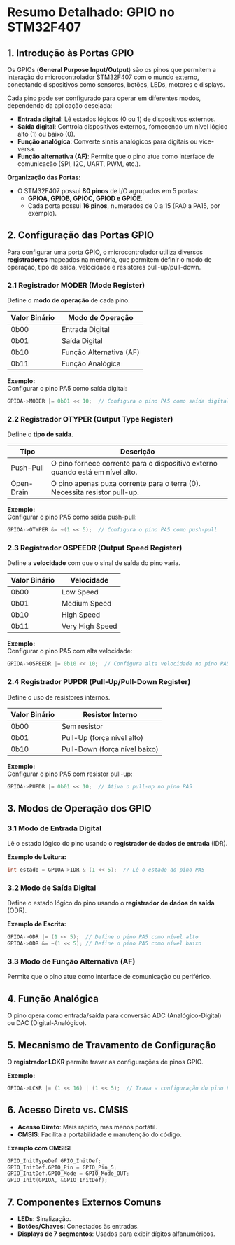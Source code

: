 
# Resumo Detalhado: GPIO no STM32F407

## 1. Introdução às Portas GPIO
Os GPIOs (**General Purpose Input/Output**) são os pinos que permitem a interação do microcontrolador STM32F407 com o mundo externo, conectando dispositivos como sensores, botões, LEDs, motores e displays.

Cada pino pode ser configurado para operar em diferentes modos, dependendo da aplicação desejada:
- **Entrada digital**: Lê estados lógicos (0 ou 1) de dispositivos externos.
- **Saída digital**: Controla dispositivos externos, fornecendo um nível lógico alto (1) ou baixo (0).
- **Função analógica**: Converte sinais analógicos para digitais ou vice-versa.
- **Função alternativa (AF)**: Permite que o pino atue como interface de comunicação (SPI, I2C, UART, PWM, etc.).

**Organização das Portas:**
- O STM32F407 possui **80 pinos** de I/O agrupados em 5 portas:
  - **GPIOA, GPIOB, GPIOC, GPIOD e GPIOE**.
  - Cada porta possui **16 pinos**, numerados de 0 a 15 (PA0 a PA15, por exemplo).

## 2. Configuração das Portas GPIO
Para configurar uma porta GPIO, o microcontrolador utiliza diversos **registradores** mapeados na memória, que permitem definir o modo de operação, tipo de saída, velocidade e resistores pull-up/pull-down.

### 2.1 Registrador MODER (Mode Register)
Define o **modo de operação** de cada pino.

| Valor Binário | Modo de Operação        |
|---------------|-------------------------|
| 0b00          | Entrada Digital          |
| 0b01          | Saída Digital            |
| 0b10          | Função Alternativa (AF)  |
| 0b11          | Função Analógica          |

**Exemplo:**  
Configurar o pino PA5 como saída digital:
```c
GPIOA->MODER |= 0b01 << 10;  // Configura o pino PA5 como saída digital
```

### 2.2 Registrador OTYPER (Output Type Register)
Define o **tipo de saída**.

| Tipo        | Descrição                                                                 |
|-------------|---------------------------------------------------------------------------|
| Push-Pull   | O pino fornece corrente para o dispositivo externo quando está em nível alto. |
| Open-Drain  | O pino apenas puxa corrente para o terra (0). Necessita resistor pull-up.    |

**Exemplo:**  
Configurar o pino PA5 como saída push-pull:
```c
GPIOA->OTYPER &= ~(1 << 5);  // Configura o pino PA5 como push-pull
```

### 2.3 Registrador OSPEEDR (Output Speed Register)
Define a **velocidade** com que o sinal de saída do pino varia.

| Valor Binário | Velocidade        |
|---------------|-------------------|
| 0b00          | Low Speed          |
| 0b01          | Medium Speed       |
| 0b10          | High Speed         |
| 0b11          | Very High Speed    |

**Exemplo:**  
Configurar o pino PA5 com alta velocidade:
```c
GPIOA->OSPEEDR |= 0b10 << 10;  // Configura alta velocidade no pino PA5
```

### 2.4 Registrador PUPDR (Pull-Up/Pull-Down Register)
Define o uso de resistores internos.

| Valor Binário | Resistor Interno          |
|---------------|---------------------------|
| 0b00          | Sem resistor               |
| 0b01          | Pull-Up (força nível alto) |
| 0b10          | Pull-Down (força nível baixo) |

**Exemplo:**  
Configurar o pino PA5 com resistor pull-up:
```c
GPIOA->PUPDR |= 0b01 << 10;  // Ativa o pull-up no pino PA5
```

## 3. Modos de Operação dos GPIO
### 3.1 Modo de Entrada Digital
Lê o estado lógico do pino usando o **registrador de dados de entrada** (IDR).

**Exemplo de Leitura:**  
```c
int estado = GPIOA->IDR & (1 << 5);  // Lê o estado do pino PA5
```

### 3.2 Modo de Saída Digital
Define o estado lógico do pino usando o **registrador de dados de saída** (ODR).

**Exemplo de Escrita:**
```c
GPIOA->ODR |= (1 << 5);  // Define o pino PA5 como nível alto
GPIOA->ODR &= ~(1 << 5); // Define o pino PA5 como nível baixo
```

### 3.3 Modo de Função Alternativa (AF)
Permite que o pino atue como interface de comunicação ou periférico.

## 4. Função Analógica
O pino opera como entrada/saída para conversão ADC (Analógico-Digital) ou DAC (Digital-Analógico).

## 5. Mecanismo de Travamento de Configuração
O **registrador LCKR** permite travar as configurações de pinos GPIO.

**Exemplo:**  
```c
GPIOA->LCKR |= (1 << 16) | (1 << 5);  // Trava a configuração do pino PA5
```

## 6. Acesso Direto vs. CMSIS
- **Acesso Direto**: Mais rápido, mas menos portátil.
- **CMSIS**: Facilita a portabilidade e manutenção do código.

**Exemplo com CMSIS:**
```c
GPIO_InitTypeDef GPIO_InitDef;
GPIO_InitDef.GPIO_Pin = GPIO_Pin_5;
GPIO_InitDef.GPIO_Mode = GPIO_Mode_OUT;
GPIO_Init(GPIOA, &GPIO_InitDef);
```

## 7. Componentes Externos Comuns
- **LEDs**: Sinalização.
- **Botões/Chaves**: Conectados às entradas.
- **Displays de 7 segmentos**: Usados para exibir dígitos alfanuméricos.

